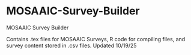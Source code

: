 # MOSAAIC-Survey-Builder
MOSAAIC Survey Builder

Contains .tex files for MOSAAIC Surveys, R code for compiling files, and survey content stored in .csv files.
Updated 10/19/25

